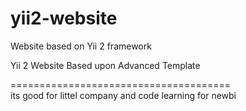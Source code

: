 # yii2-website
Website based on Yii 2 framework

Yii 2 Website Based upon Advanced Template

======================================\
its good for littel company and code learning for newbi
